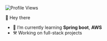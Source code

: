 ![Profile Views](https://komarev.com/ghpvc/?username=MohithChilakala&color=green)

👋 Hey there
  - 🌱 I’m currently learning <b>Spring boot</b>, <b>AWS</b>
  - ⚒️ Working on full-stack projects


<!--
  [![GitHub Streak](https://streak-stats.demolab.com?user=MohithChilakala&theme=dark&hide_border=true)](https://git.io/streak-stats) 
-->
